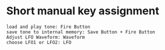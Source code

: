 # Short manual key assignment

    load and play tone: Fire Button
    save tone to internal memory: Save Button + Fire Button
    Adjust LFO Waveform: Waveform
    choose LFO1 or LFO2: LFO
